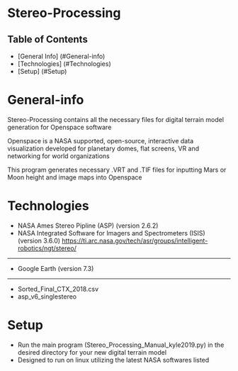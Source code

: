 # Stereo-Processing

## Table of Contents
*  [General Info]  (#General-info)
*  [Technologies]  (#Technologies)
*  [Setup]         (#Setup)


#  General-info

Stereo-Processing contains all the necessary files for digital terrain model generation for Openspace software

Openspace is a NASA supported, open-source, interactive data visualization developed for planetary domes, flat screens, VR and networking for world organizations

This program generates necessary .VRT and .TIF files for inputting Mars or Moon height and image maps into Openspace 

#  Technologies

* NASA Ames Stereo Pipline (ASP) (version 2.6.2)
* NASA Integrated Software for Imagers and Spectrometers (ISIS)  (version 3.6.0)
https://ti.arc.nasa.gov/tech/asr/groups/intelligent-robotics/ngt/stereo/ 
---
* Google Earth (version 7.3)
---
* Sorted_Final_CTX_2018.csv
* asp_v6_singlestereo

#  Setup

- Run the main program (Stereo_Processing_Manual_kyle2019.py) in the desired directory for your new digital terrain model 
- Designed to run on linux utilizing the latest NASA softwares listed 
